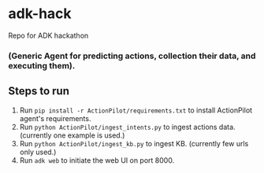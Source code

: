 # adk-hack
Repo for ADK hackathon

### (Generic Agent for predicting actions, collection their data, and executing them).

## Steps to run
1. Run `pip install -r ActionPilot/requirements.txt` to install ActionPilot agent's requirements.
2. Run `python ActionPilot/ingest_intents.py` to ingest actions data. (currently one example is used.)
3. Run `python ActionPilot/ingest_kb.py` to ingest KB. (currently few urls only used.)
4. Run `adk web` to initiate the web UI on port 8000.
